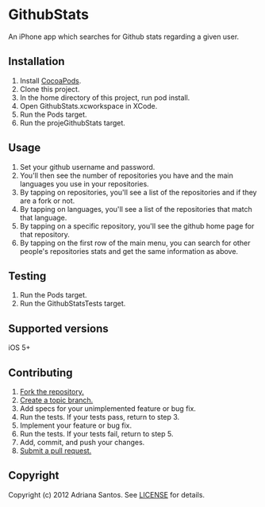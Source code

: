GithubStats
===========

An iPhone app which searches for Github stats regarding a given user.

## Installation

1. Install [CocoaPods](http://cocoapods.org).
2. Clone this project.
3. In the home directory of this project, run pod install.
4. Open GithubStats.xcworkspace in XCode.
5. Run the Pods target.
6. Run the projeGithubStats target.

## Usage

1. Set your github username and password.
2. You'll then see the number of repositories you have and the main languages you use in your repositories.
3. By tapping on repositories, you'll see a list of the repositories and if they are a fork or not.
4. By tapping on languages, you'll see a list of the repositories that match that language.
5. By tapping on a specific repository, you'll see the github home page for that repository.
6. By tapping on the first row of the main menu, you can search for other people's repositories stats and get 
the same information as above.

## Testing

1. Run the Pods target.
2. Run the GithubStatsTests target.

## Supported versions

iOS 5+

## Contributing

1. [Fork the repository.](https://help.github.com/articles/fork-a-repo)
2. [Create a topic branch.](http://learn.github.com/p/branching.html)
3. Add specs for your unimplemented feature or bug fix.
4. Run the tests. If your tests pass, return to step 3.
5. Implement your feature or bug fix.
6. Run the tests. If your tests fail, return to step 5.
7. Add, commit, and push your changes.
8. [Submit a pull request.](https://help.github.com/articles/using-pull-requests)

## Copyright

Copyright (c) 2012 Adriana Santos. See [LICENSE](https://github.com/adsantos/GithubStats/blob/master/LICENSE) for details.
